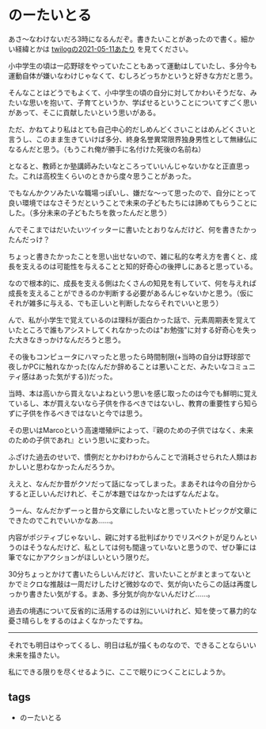 # のーたいとる
あさ～なわけないだろ3時になるんだぞ。書きたいことがあったので書く。細かい経緯とかは [twilogの2021-05-11あたり](https://twilog.org/Marco_utau/date-210511) を見てください。

小中学生の頃は一応野球をやっていたこともあって運動はしていたし、多分今も運動自体が嫌いなわけじゃなくて、むしろどっちかというと好きな方だと思う。

そんなことはどうでもよくて、小中学生の頃の自分に対してかわいそうだな、みたいな思いを抱いて、子育てというか、学ばせるということについてすごく思いがあって、そこに貢献したいという思いがある。

ただ、かねてより私はとても自己中心的だしめんどくさいことはめんどくさいと言うし、このまま生きていけば多分、終身名誉異常限界独身男性として無縁仏になるんだと思う。（もうこれ俺が勝手に名付けた死後の名前ね）

となると、教師とか塾講師みたいなところっていいんじゃないかなと正直思った。これは高校生くらいのときから度々思うことがあった。

でもなんかクソみたいな職場っぽいし、嫌だな～って思ったので、自分にとって良い環境ではなさそうだということで未来の子どもたちには諦めてもらうことにした。（多分未来の子どもたちを救ったんだと思う）

んでそこまではだいたいツイッターに書いたとおりなんだけど、何を書きたかったんだっけ？

ちょっと書きたかったことを思い出せないので、雑に私的な考え方を書くと、成長を支えるのは可能性を与えることと知的好奇心の後押しにあると思っている。

なので根本的に、成長を支える側はたくさんの知見を有していて、何を与えれば成長を支えることができるのか判断する必要があるんじゃないかと思う。（仮にそれが雑多に与える、でも正しいと判断したならそれでいいと思う）

んで、私が小学生で覚えているのは理科が面白かった話で、元素周期表を覚えていたところで誰もアシストしてくれなかったのは"お勉強"に対する好奇心を失った大きなきっかけなんだろうと思う。

その後もコンピュータにハマったと思ったら時間制限(+当時の自分は野球部で夜しかPCに触れなかった(なんだか辞めることは悪いことだ、みたいなコミュニティ感はあった気がする))だった。

当時、本は高いから買えないよねという思いを感じ取ったのは今でも鮮明に覚えているし、本が買えないなら子供を作るべきではないし、教育の重要性すら知らずに子供を作るべきではないと今では思う。

その思いはMarcoという高速増殖炉によって、『親のための子供ではなく、未来のための子供であれ』という思いに変わった。

ふざけた過去のせいで、慣例だとかわけわからんことで消耗させられた人類はおかしいと思わなかったんだろうか。

ええと、なんだか昔がクソだって話になってしまった。まあそれは今の自分からすると正しいんだけれど、そこが本題ではなかったはずなんだよな。

うーん、なんだかずーっと昔から文章にしたいなと思っていたトピックが文章にできたのでこれでいいかなあ……。

内容がポジティブじゃないし、親に対する批判ばかりでリスペクトが足りんというのはそうなんだけど、私としては何も間違っていないと思うので、ぜひ筆には筆でなにかアクションがほしいという限りだ。

30分ちょっとかけて書いたらしいんだけど、言いたいことがまとまってないとかでミクロな推敲は一周だけしたけど微妙なので、気が向いたらこの話は再度しっかり書きたい気がする。まあ、多分気が向かないんだけど……。

過去の境遇について反省的に活用するのは別にいいけれど、知を使って暴力的な憂さ晴らしをするのはよくなかったですね。

---

それでも明日はやってくるし、明日は私が描くものなので、できることならいい未来を描きたい。

私にできる限りを尽くせるように、ここで眠りにつくことにしようか。

## tags
- のーたいとる
